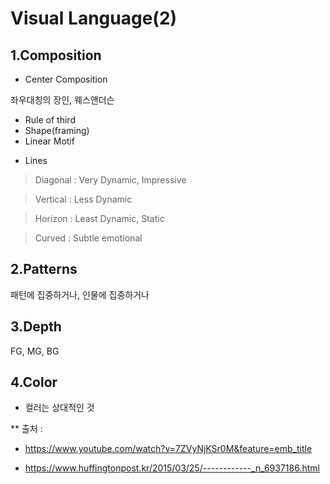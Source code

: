 Visual Language(2)
======


1.Composition
--------------


- Center Composition


좌우대칭의 장인, 웨스앤더슨



- Rule of third
- Shape(framing)
- Linear Motif


+ Lines


> Diagonal : Very Dynamic, Impressive


> Vertical : Less Dynamic


> Horizon : Least Dynamic, Static


> Curved : Subtle emotional

2.Patterns 
-------

패턴에 집중하거나, 인물에 집중하거나 

3.Depth
------

FG, MG, BG



4.Color
--------

* 컬러는 상대적인 것 


** 출처 :

- https://www.youtube.com/watch?v=7ZVyNjKSr0M&feature=emb_title


- https://www.huffingtonpost.kr/2015/03/25/------------_n_6937186.html

